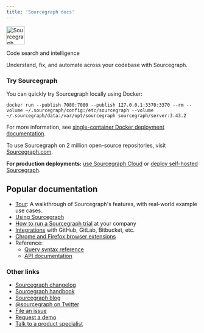 ```yaml
---
title: 'Sourcegraph docs'
---
```


<a href="https://sourcegraph.com"><picture><source srcset="assets/logo-theme-dark.svg" media="(prefers-color-scheme: dark)"/><img alt="Sourcegraph" src="assets/logo-theme-light.svg" height="48px" /></picture></a>

<p class="subtitle">Code search and intelligence</p>
<p class="lead">
Understand, fix, and automate across your codebase with Sourcegraph.
</p>

### Try Sourcegraph

You can quickly try Sourcegraph locally using Docker:

<!--
  DO NOT CHANGE THIS TO A CODEBLOCK.
  We want line breaks for readability, but backslashes to escape them do not work cross-platform.
  This uses line breaks that are rendered but not copy-pasted to the clipboard.
-->

<pre class="pre-wrap start-sourcegraph-command" id="dockerInstall"><code>docker run<span class="virtual-br"></span> --publish 7080:7080 --publish 127.0.0.1:3370:3370 --rm<span class="virtual-br"></span> --volume ~/.sourcegraph/config:/etc/sourcegraph<span class="virtual-br"></span> --volume ~/.sourcegraph/data:/var/opt/sourcegraph<span class="virtual-br"></span> sourcegraph/server:3.43.2<span class="iconify copy-text" data-icon="mdi:clipboard-arrow-left-outline" data-inline="false"></span></code>
</pre>

For more information, see [single-container Docker deployment documentation](admin/deploy/docker-single-container/index.md).

To use Sourcegraph on 2 million open-source repositories, visit [Sourcegraph.com](https://sourcegraph.com/search).

**For production deployments:** [use Sourcegraph Cloud](cloud/index.md) or [deploy self-hosted Sourcegraph](admin/deploy/index.md).

## Popular documentation

- [Tour](getting-started/tour.md): A walkthrough of Sourcegraph's features, with real-world example use cases.
- [Using Sourcegraph](getting-started/index.md)
- [How to run a Sourcegraph trial](adopt/trial/index.md) at your company
- [Integrations](integration/index.md) with GitHub, GitLab, Bitbucket, etc.
- [Chrome and Firefox browser extensions](integration/browser_extension.md)
- Reference:
  - [Query syntax reference](code_search/reference/queries.md)
  - [API documentation](api/index.md)

### Other links

- [Sourcegraph changelog](./CHANGELOG.md)
- [Sourcegraph handbook](https://handbook.sourcegraph.com/)
- [Sourcegraph blog](https://about.sourcegraph.com/blog/)
- [@sourcegraph on Twitter](https://twitter.com/sourcegraph)
- [File an issue](https://github.com/sourcegraph/sourcegraph/issues/new?&title=Improve+Sourcegraph+quickstart+guide)
- [Request a demo](https://about.sourcegraph.com/demo)
- [Talk to a product specialist](https://about.sourcegraph.com/contact/request-info/)
